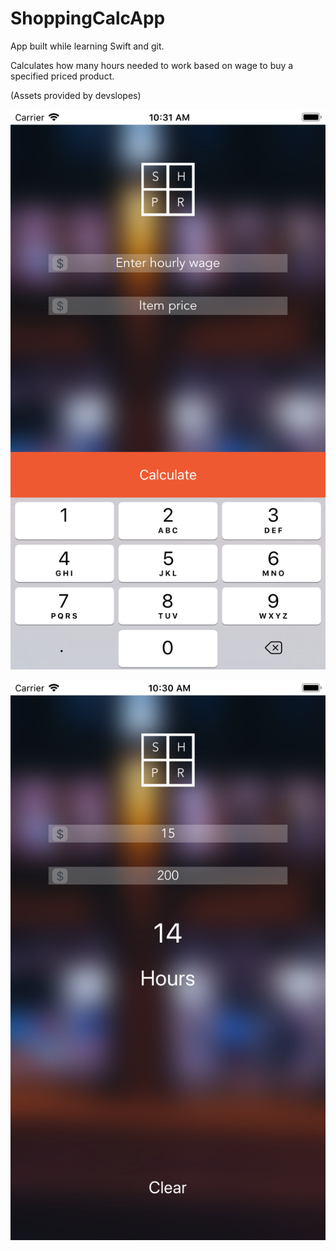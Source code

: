 # ShoppingCalcApp

App built while learning Swift and git.

Calculates how many hours needed to work based on wage to buy a specified priced product.

(Assets provided by devslopes)

![Image of startScreen](https://github.com/sabrisonmez54/ShoppingCalcApp/blob/master/repoTestingFolder/Screenshots/StartScreen.png)


![Image of startScreen](https://github.com/sabrisonmez54/ShoppingCalcApp/blob/master/repoTestingFolder/Screenshots/calculated.png)
